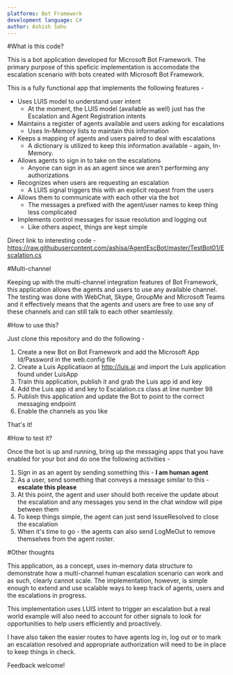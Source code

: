 ```yaml
---
platforms: Bot Framework
development language: C#
author: Ashish Sahu
---
```


#What is this code?

This is a bot application developed for Microsoft Bot Framework. The primary purpose of this speficic implementation is accomodate the escalation scenario with bots created with Microsoft Bot Framework.

This is a fully functional app that implements the following features -

+ Uses LUIS model to understand user intent
	+ At the moment, the LUIS model (available as well) just has the Escalation and Agent Registration intents
+ Maintains a register of agents available and users asking for escalations
	+ Uses In-Memory lists to maintain this information
+ Keeps a mapping of agents and users paired to deal with escalations
	+ A dictionary is utilized to keep this information available - again, In-Memory.
+ Allows agents to sign in to take on the escalations
	+ Anyone can sign in as an agent since we aren't performing any authorizations
+ Recognizes when users are requesting an escalation
	+ A LUIS signal triggers this with an explicit request from the users
+ Allows them to communicate with each other via the bot
	+ The messages a prefixed with the agent/user names to keep thing less complicated
+ Implements control messages for issue resolution and logging out
	+ Like others aspect, things are kept simple

Direct link to interesting code - https://raw.githubusercontent.com/ashisa/AgentEscBot/master/TestBot01/Escalation.cs
	
#Multi-channel

Keeping up with the multi-channel integration features of Bot Framework, this application allows the agents and users to use any available channel. The testing was done with WebChat, Skype, GroupMe and Microsoft Teams and it effectively means that the agents and users are free to use any of these channels and can still talk to each other seamlessly.

#How to use this?

Just clone this repository and do the following -

1. Create a new Bot on Bot Framework and add the Microsoft App Id/Password in the web.config file
2. Create a Luis Applicatiaon at http://luis.ai and import the Luis application found under LuisApp
3. Train this application, publish it and grab the Luis app id and key
4. Add the Luis app id and key to Escalation.cs class at line number 98
5. Publish this application and update the Bot to point to the correct messaging endpoint
6. Enable the channels as you like

That's it!

#How to test it?

Once the bot is up and running, bring up the messaging apps that you have enabled for your bot and do one the following activities -

1. Sign in as an agent by sending something this - **I am human agent**
2. As a user, send something that conveys a message similar to this - **escalate this please**
3. At this point, the agent and user should both receive the update about the escalation and any messages you send in the chat window will pipe between them
4. To keep things simple, the agent can just send IssueResolved to close the escalation
5. When it's time to go - the agents can also send LogMeOut to remove themselves from the agent roster.

#Other thoughts

This application, as a concept, uses in-memory data structure to demonstrate how a multi-channel human escalation scenario can work and as such, clearly cannot scale. The implementation, however, is simple enough to extend and use scalable ways to keep track of agents, users and the escalations in progress.

This implementation uses LUIS intent to trigger an escalation but a real world example will also need to account for other signals to look for opportunities to help users efficiently and proactively.

I have also taken the easier routes to have agents log in, log out or to mark an escalation resolved and appropriate authorization will need to be in place to keep things in check.

Feedback welcome!

